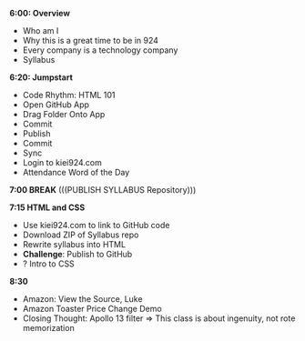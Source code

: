 **6:00: Overview**
* Who am I
* Why this is a great time to be in 924
* Every company is a technology company
* Syllabus

**6:20: Jumpstart**
* Code Rhythm: HTML 101
* Open GitHub App
* Drag Folder Onto App
* Commit
* Publish
* Commit 
* Sync
* Login to kiei924.com 
* Attendance Word of the Day

**7:00 BREAK**
(((PUBLISH SYLLABUS Repository)))

**7:15 HTML and CSS**
* Use kiei924.com to link to GitHub code
* Download ZIP of Syllabus repo
* Rewrite syllabus into HTML
* **Challenge**: Publish to GitHub
* ? Intro to CSS

**8:30**
* Amazon: View the Source, Luke
* Amazon Toaster Price Change Demo
* Closing Thought: Apollo 13 filter => This class is about ingenuity, not rote memorization

